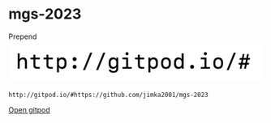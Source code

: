 # mgs-2023

Prepend ![gitpod](doc/img/prepend-gitpod.png) 

```
http://gitpod.io/#https://github.com/jimka2001/mgs-2023
```
[Open gitpod](http://gitpod.io/#https://github.com/jimka2001/mgs-2023)

